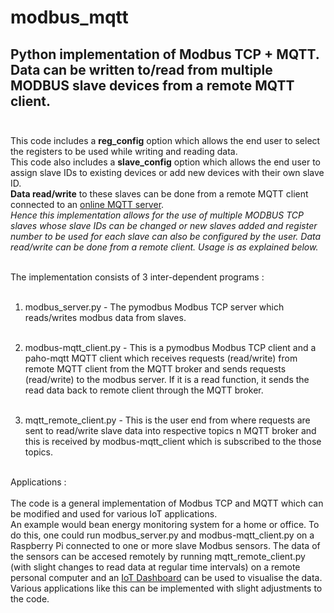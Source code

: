 # modbus_mqtt
## Python implementation of Modbus TCP + MQTT. Data can be written to/read from multiple MODBUS slave devices from a remote MQTT client. <br /><br />

This code includes a **reg_config** option which allows the end user to select the registers to be used while writing and reading data. <br />
This code also includes a **slave_config** option which allows the end user to assign slave IDs to existing devices or add new devices with their own slave ID. <br />
**Data read/write** to these slaves can be done from a remote MQTT client connected to an [online MQTT server](https://test.mosquitto.org/).<br />
*Hence this implementation allows for the use of multiple MODBUS TCP slaves whose slave IDs can be changed or new slaves added and register number to be used for each slave can also be configured by the user. Data read/write can be done from a remote client. Usage is as explained below.* <br /><br />

The implementation consists of 3 inter-dependent programs : <br /><br />

1) modbus_server.py - The pymodbus Modbus TCP server which reads/writes modbus data from slaves. <br /><br />

2) modbus-mqtt_client.py - This is a pymodbus Modbus TCP client and a paho-mqtt MQTT client which receives requests (read/write) from remote MQTT client from the MQTT broker and sends requests (read/write) to the modbus server. If it is a read function, it sends the read data back to remote client through the MQTT broker. <br /><br />

3) mqtt_remote_client.py - This is the user end from where requests are sent to read/write slave data into respective topics n MQTT broker and this is received by modbus-mqtt_client which is subscribed to the those topics. <br /><br />

Applications : <br /><br />
The code is a general implementation of Modbus TCP and MQTT which can be modified and used for various IoT applications.<br />
An example would bean energy monitoring system for a home or office. To do this, one could run modbus_server.py and modbus-mqtt_client.py on a Raspberry Pi connected to one or more slave Modbus sensors. The data of the sensors can be accesed remotely by running mqtt_remote_client.py (with slight changes to read data at regular time intervals) on a remote personal computer and an [IoT Dashboard](https://thingsboard.io/) can be used to visualise the data. <br />
Various applications like this can be implemented with slight adjustments to the code. 
